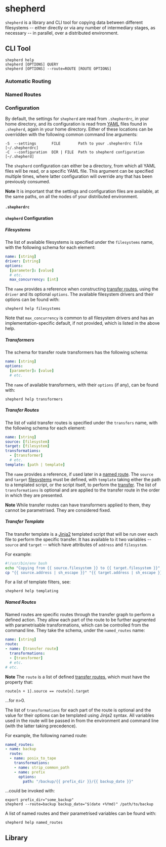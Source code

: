 # shepherd

`shepherd` is a library and CLI tool for copying data between different
filesystems -- either directly or via any number of intermediary stages,
as necessary -- in parallel, over a distributed environment.

## CLI Tool

<!-- TODO -->

    shepherd help
    shepherd [OPTIONS] QUERY
    shepherd [OPTIONS] --route=ROUTE [ROUTE OPTIONS]

### Automatic Routing

<!-- TODO -->

### Named Routes

<!-- TODO -->

### Configuration

By default, the settings for `shepherd` are read from `.shepherdrc`, in
your home directory, and its configuration is read from
[YAML](https://yaml.org/) files found in `.shepherd`, again in your home
directory. Either of these locations can be overridden with the
following common command line arguments:

    -S  --settings       FILE        Path to your .shepherdrc file   [~/.shepherdrc]
    -C  --configuration  DIR | FILE  Path to shepherd configuration  [~/.shepherd]

The `shepherd` configuration can either be a directory, from which all
YAML files will be read, or a specific YAML file. This argument can be
specified multiple times, where latter configuration will override any
that has been previously consumed.

**Note** It is important that the settings and configuration files are
available, at the same paths, on all the nodes of your distributed
environment.

#### `.shepherdrc`

<!-- TODO -->

#### `shepherd` Configuration

##### Filesystems

The list of available filesystems is specified under the `filesystems`
name, with the following schema for each element:

```yaml
name: [string]
driver: [string]
options:
  [parameter]: [value]
  # etc.
  max_concurrency: [int]
```

The `name` provides a reference when constructing [transfer
routes](#transfer-routes), using the `driver` and its optional
`options`. The available filesystem drivers and their options can be
found with:

    shepherd help filesystems

Note that `max_concurrency` is common to all filesystem drivers and has
an implementation-specific default, if not provided, which is listed in
the above help.

##### Transformers

The schema for transfer route transformers has the following schema:

```yaml
name: [string]
options:
  [parameter]: [value]
  # etc.
```

The `name` of available transformers, with their `options` (if any),
can be found with:

    shepherd help transformers

##### Transfer Routes

The list of valid transfer routes is specified under the `transfers`
name, with the following schema for each element:

```yaml
name: [string]
source: [filesystem]
target: [filesystem]
transformations:
  - [transformer]
  # etc.
template: [path | template]
```

The `name` provides a reference, if used later in a [named
route](#named-routes). The `source` and `target`
[filesystems](#filesystems) must be defined, with `template` taking
either the path to a templated script, or the script itself, to perform
the [transfer](#transfer-template). The list of `transformations` is
optional and are applied to the transfer route in the order in which
they are presented.

**Note** While transfer routes can have transformers applied to them,
they cannot be parametrised. They are considered fixed.

##### Transfer Template

The transfer template is a [Jinja2](https://palletsprojects.com/p/jinja/)
templated script that will be run over each file to perform the specific
transfer. It has available to it two variables -- `source` and `target`
-- which have attributes of `address` and `filesystem`.

For example:

```bash
#!/usr/bin/env bash
echo "Copying from {{ source.filesystem }} to {{ target.filesystem }}"
cp "{{ source.address | sh_escape }}" "{{ target.address | sh_escape }}"
```

For a list of template filters, see:

    shepherd help templating

##### Named Routes

Named routes are specific routes through the transfer graph to perform a
defined action. They allow each part of the route to be further
augmented with parametrisable transformations, which can be controlled
from the command line. They take the schema, under the `named_routes`
name:

```yaml
name: [string]
route:
- name: [transfer route]
  transformations:
  - [transformer]
  # etc.
# etc.
```

**Note** The `route` is a list of defined [transfer
routes](#transfer-routes), which must have the property that:

    route[n + 1].source == route[n].target

...for n>0.

The list of `transformations` for each part of the route is optional and
the value for their options can be templated using Jinja2 syntax. All
variables used in the route will be passed in from the environment and
command line (with the latter taking precedence).

For example, the following named route:

```yaml
named_routes:
- name: backup
  route:
  - name: posix_to_tape
    transformations:
    - name: strip_common_path
    - name: prefix
      options:
        path: "/backup/{{ prefix_dir }}/{{ backup_date }}"
```

...could be invoked with:

    export prefix_dir="some_backup"
    shepherd --route=backup backup_date="$(date +%Ymd)" /path/to/backup

A list of named routes and their parametrised variables can be found
with:

    shepherd help named_routes

## Library

<!-- TODO Library documentation here... -->
